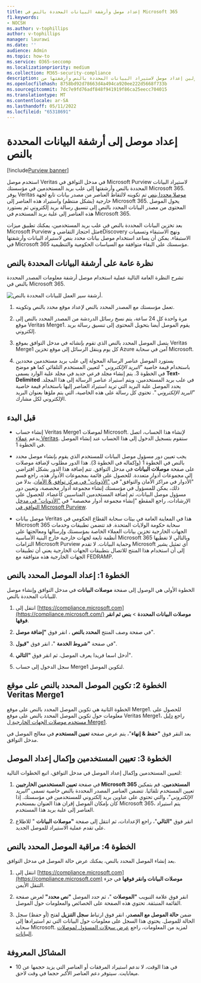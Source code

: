 ```yaml
---
title: إعداد موصل وأرشفة البيانات المحددة بالنص في Microsoft 365
f1.keywords:
- NOCSH
ms.author: v-tophillips
author: v-tophillips
manager: laurawi
ms.date: ''
audience: Admin
ms.topic: how-to
ms.service: O365-seccomp
ms.localizationpriority: medium
ms.collection: M365-security-compliance
description: يمكن للمسؤولين إعداد موصل لاستيراد البيانات المحددة بالنص وأرشفتها من Veritas إلى Microsoft 365. يتيح لك هذا الموصل أرشفة البيانات من مصادر بيانات الجهات الخارجية في Microsoft 365. بعد أرشفتك لهذه البيانات، يمكنك استخدام ميزات التوافق مثل الاحتجاز القانوني والبحث في المحتوى ونهج الاستبقاء لإدارة بيانات الجهات الخارجية.
ms.openlocfilehash: 8758bd92d78663d4a494ca920ee222d5668f733b
ms.sourcegitcommit: 7dc7e9fd76adf848f941919f86ca25eecc704015
ms.translationtype: MT
ms.contentlocale: ar-SA
ms.lasthandoff: 05/11/2022
ms.locfileid: "65318691"
---
```

# <a name="set-up-a-connector-to-archive-text-delimited-data"></a>إعداد موصل إلى أرشفة البيانات المحددة بالنص

[!include[Purview banner](../includes/purview-rebrand-banner.md)]

استخدم موصل Veritas في مدخل التوافق في Microsoft Purview لاستيراد البيانات المحددة بالنص وأرشفتها إلى علب بريد المستخدمين في مؤسستك Microsoft 365. يوفر Veritas [موصلا محددا بنص](https://globanet.com/text-delimited) تم تكوينه لالتقاط العناصر من مصدر بيانات تابع لجهة خارجية (بشكل منتظم) واستيراد هذه العناصر إلى Microsoft 365. يحول الموصل المحتوى من مصدر البيانات المحدد بالنص إلى تنسيق رسالة بريد إلكتروني ثم يستورد هذه العناصر إلى علبة بريد المستخدم في Microsoft 365.

بعد تخزين البيانات المحددة بالنص في علب بريد المستخدمين، يمكنك تطبيق ميزات Microsoft Purview مثل احتجاز التقاضي وeDiscovery ونهج الاستبقاء وتسميات الاستبقاء. يمكن أن يساعد استخدام موصل بيانات محدد بنص لاستيراد البيانات وأرشفتها في Microsoft 365 مؤسستك على البقاء متوافقة مع السياسات الحكومية والتنظيمية.

## <a name="overview-of-archiving-the-text-delimited-data"></a>نظرة عامة على أرشفة البيانات المحددة بالنص

تشرح النظرة العامة التالية عملية استخدام موصل أرشفة معلومات المصدر المحددة بالنص في Microsoft 365.

![أرشفة سير العمل للبيانات المحددة بالنص.](../media/TextDelimitedConnectorWorkflow.png)

1. تعمل مؤسستك مع المصدر المحدد بالنص لإعداد موقع محدد بالنص وتكوينه.

2. مرة واحدة كل 24 ساعة، يتم نسخ رسائل الدردشة من المصدر المحدد بالنص إلى موقع Veritas Merge1. يقوم الموصل أيضا بتحويل المحتوى إلى تنسيق رسالة بريد إلكتروني.

3. يتصل الموصل المحدد بالنص الذي تقوم بإنشائه في مدخل التوافق بموقع Veritas Merge1 كل يوم وينقل الرسائل إلى موقع تخزين Azure آمن في سحابة Microsoft.

4. يستورد الموصل عناصر الرسالة المحولة إلى علب بريد مستخدمين محددين باستخدام قيمة خاصية *"البريد الإلكتروني* " لتعيين المستخدم التلقائي كما هو موضح في الخطوة 3. يتم إنشاء مجلد فرعي جديد في مجلد علبة الوارد يسمى **Text-Delimited** في علب بريد المستخدمين، ويتم استيراد عناصر الرسالة إلى هذا المجلد. يحدد الموصل علبة البريد التي تريد استيراد العناصر إليها باستخدام قيمة خاصية *"البريد الإلكتروني* ". تحتوي كل رسالة على هذه الخاصية، التي يتم ملؤها بعنوان البريد الإلكتروني لكل مشارك.

## <a name="before-you-begin"></a>قبل البدء

- إنشاء حساب Veritas Merge1 لموصلات Microsoft. لإنشاء هذا الحساب، اتصل بدعم [عملاء Veritas](https://globanet.com/ms-connectors-contact). ستقوم بتسجيل الدخول إلى هذا الحساب عند إنشاء الموصل في الخطوة 1.

- يجب تعيين دور مسؤول موصل البيانات للمستخدم الذي يقوم بإنشاء موصل محدد بالنص في الخطوة 1 (وإكماله في الخطوة 3). هذا الدور مطلوب لإضافة موصلات على صفحة **موصلات البيانات** في مدخل التوافق. تتم إضافة هذا الدور بشكل افتراضي إلى مجموعات أدوار متعددة. للحصول على قائمة بمجموعات الأدوار هذه، راجع قسم "الأدوار في مراكز الأمان والتوافق" في ["الأذونات" في مركز توافق & الأمان](../security/office-365-security/permissions-in-the-security-and-compliance-center.md#roles-in-the-security--compliance-center). بدلا من ذلك، يمكن للمسؤول في مؤسستك إنشاء مجموعة أدوار مخصصة، وتعيين دور مسؤول موصل البيانات، ثم إضافة المستخدمين المناسبين كأعضاء. للحصول على الإرشادات، راجع المقطع "إنشاء مجموعة أدوار مخصصة" في ["الأذونات" في مدخل التوافق في Microsoft Purview](microsoft-365-compliance-center-permissions.md#create-a-custom-role-group).

- موصل بيانات Veritas هذا في المعاينة العامة في بيئات سحابة القطاع الحكومي في Microsoft 365 سحابة حكومة الولايات المتحدة. قد تتضمن تطبيقات وخدمات الجهات الخارجية تخزين بيانات العملاء الخاصة بمؤسستك وإرسالها ومعالجتها على أنظمة تابعة لجهات خارجية خارج البنية الأساسية Microsoft 365 وبالتالي لا تغطيها التزامات Microsoft Purview وحماية البيانات. لا تقدم Microsoft أي تمثيل يشير إلى أن استخدام هذا المنتج للاتصال بتطبيقات الجهات الخارجية يعني أن تطبيقات الجهات الخارجية هذه متوافقة مع FEDRAMP.

## <a name="step-1-set-up-the-text-delimited-connector"></a>الخطوة 1: إعداد الموصل المحدد بالنص

الخطوة الأولى هي الوصول إلى صفحة **موصلات البيانات** في مدخل التوافق وإنشاء موصل للبيانات المحددة بالنص.

1. انتقل إلى [https://compliance.microsoft.com](https://compliance.microsoft.com/) **موصلات البيانات المحددة** >  **بنص ثم انقر فوقها**.

2. في صفحة وصف المنتج **المحدد بالنص** ، انقر فوق **"إضافة موصل**".

3. في صفحة **"شروط الخدمة** "، انقر فوق **"قبول**".

4. أدخل اسما فريدا يعرف الموصل، ثم انقر فوق **"التالي**".

5. سجل الدخول إلى حساب Merge1 لتكوين الموصل.

## <a name="step-2-configure-the-text-delimited-connector-on-the-veritas-merge1-site"></a>الخطوة 2: تكوين الموصل المحدد بالنص على موقع Veritas Merge1

الخطوة الثانية هي تكوين الموصل المحدد بالنص على موقع Merge1. للحصول على معلومات حول تكوين الموصل المحدد بالنص على موقع Veritas Merge1، راجع [دليل مستخدم موصلات الجهات الخارجية ل Merge1](https://docs.ms.merge1.globanetportal.com/Merge1%20Third-Party%20Connectors%20text-delimited%20User%20Guide%20.pdf).

بعد النقر فوق **"حفظ & إنهاء**"، يتم عرض صفحة **تعيين المستخدم** في معالج الموصل في مدخل التوافق.

## <a name="step-3-map-users-and-complete-the-connector-setup"></a>الخطوة 3: تعيين المستخدمين وإكمال إعداد الموصل

لتعيين المستخدمين وإكمال إعداد الموصل في مدخل التوافق، اتبع الخطوات التالية:

1. في صفحة **تعيين المستخدمين الخارجيين Microsoft 365 المستخدمين**، قم بتمكين تعيين المستخدم تلقائيا. تتضمن العناصر المصدر المحددة بالنص خاصية تسمى *"البريد الإلكتروني*"، والتي تحتوي على عناوين بريد إلكتروني للمستخدمين في مؤسستك. إذا كان بإمكان الموصل إقران هذا العنوان بمستخدم Microsoft 365، يتم استيراد العناصر إلى علبة بريد هذا المستخدم.

2. انقر فوق **"التالي**"، راجع الإعدادات، ثم انتقل إلى صفحة **"موصلات البيانات** " للاطلاع على تقدم عملية الاستيراد للموصل الجديد.

## <a name="step-4-monitor-the-text-delimited-connector"></a>الخطوة 4: مراقبة الموصل المحدد بالنص

بعد إنشاء الموصل المحدد بالنص، يمكنك عرض حالة الموصل في مدخل التوافق.

1. انتقل إلى [https://compliance.microsoft.com](https://compliance.microsoft.com) **موصلات البيانات وانقر فوقها** في جزء التنقل الأيمن.

2. انقر فوق علامة التبويب **"الموصلات** "، ثم حدد الموصل **"نص محدد"** لعرض صفحة القائمة المنبثقة. تحتوي هذه الصفحة على الخصائص والمعلومات حول الموصل.

3. ضمن **حالة الموصل مع المصدر**، انقر فوق ارتباط **سجل التنزيل** لفتح (أو حفظ) سجل الحالة للموصل. يحتوي هذا السجل على معلومات حول البيانات التي تم استيرادها إلى سحابة Microsoft. لمزيد من المعلومات، راجع [عرض سجلات المسؤول لموصلات البيانات](data-connector-admin-logs.md).

## <a name="known-issues"></a>المشاكل المعروفة

- في هذا الوقت، لا ندعم استيراد المرفقات أو العناصر التي يزيد حجمها عن 10 ميغابايت. سيتوفر دعم العناصر الأكبر حجما في وقت لاحق.